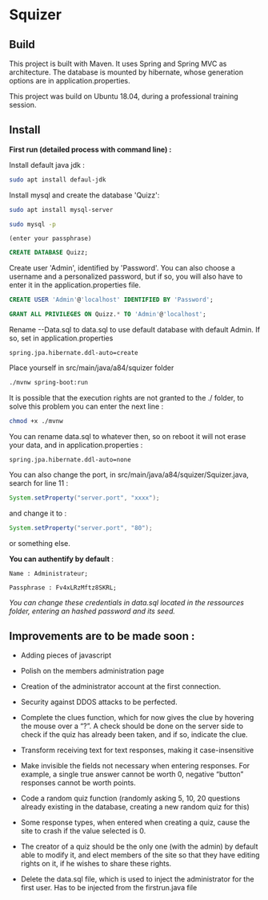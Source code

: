 # Squizer

## Build
This project is built with Maven. It uses Spring and Spring MVC as architecture. The database is mounted by hibernate, whose generation options are in application.properties.

This project was build on Ubuntu 18.04, during a professional training session.

## Install
__First run (detailed process with command line) :__

Install default java jdk :

```sh
sudo apt install defaul-jdk 
```

Install mysql and create the database 'Quizz':

```sh
sudo apt install mysql-server

sudo mysql -p
```

    (enter your passphrase)
    
```sql
CREATE DATABASE Quizz; 
```
    
Create user 'Admin', identified by 'Password'. You can also choose a username and a personalized password, but if so, you will also have to enter it in the application.properties file.

```sql
CREATE USER 'Admin'@'localhost' IDENTIFIED BY 'Password';

GRANT ALL PRIVILEGES ON Quizz.* TO 'Admin'@'localhost';
```

Rename --Data.sql to data.sql to use default database with default Admin. If so, set in application.properties 

    spring.jpa.hibernate.ddl-auto=create

Place yourself in src/main/java/a84/squizer folder

```sh
./mvnw spring-boot:run
```

It is possible that the execution rights are not granted to the ./ folder, to solve this problem you can enter the next line :

```sh
chmod +x ./mvnw
```

You can rename data.sql to whatever then, so on reboot it will not erase your data, and in application.properties :

    spring.jpa.hibernate.ddl-auto=none

You can also change the port, in src/main/java/a84/squizer/Squizer.java, search for line 11 :

```java
System.setProperty("server.port", "xxxx");
```

and change it to :

```java
System.setProperty("server.port", "80");
```

or something else.

**You can authentify by default** : 

	Name : Administrateur;

	Passphrase : Fv4xLRzMftz8SKRL;

*You can change these credentials in data.sql located in the ressources folder, entering an hashed password and its seed.*








## Improvements are to be made soon : 

* Adding pieces of javascript

* Polish on the members administration page

* Creation of the administrator account at the first connection.

* Security against DDOS attacks to be perfected.

* Complete the clues function, which for now gives the clue by hovering the mouse over a “?”. A check should be done on the server side to check if the quiz has already been taken, and if so, indicate the clue.

* Transform receiving text for text responses, making it case-insensitive

* Make invisible the fields not necessary when entering responses. For example, a single true answer cannot be worth 0, negative “button” responses cannot be worth points.

* Code a random quiz function (randomly asking 5, 10, 20 questions already existing in the database, creating a new random quiz for this)

* Some response types, when entered when creating a quiz, cause the site to crash if the value selected is 0.

* The creator of a quiz should be the only one (with the admin) by default able to modify it, and elect members of the site so that they have editing rights on it, if he wishes to share these rights.

* Delete the data.sql file, which is used to inject the administrator for the first user. Has to be injected from the firstrun.java file
